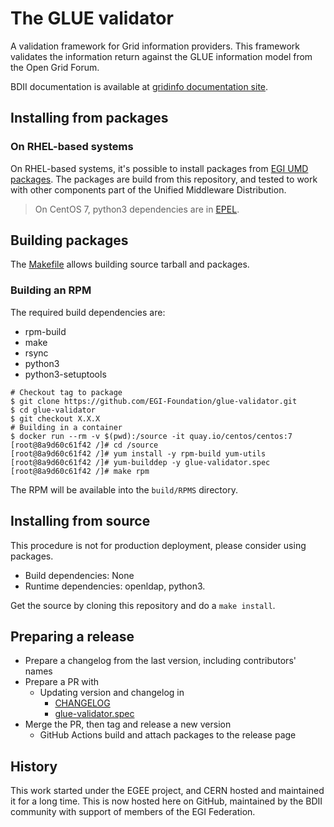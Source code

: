 # The GLUE validator

A validation framework for Grid information providers. This framework validates the
information return against the GLUE information model from the Open Grid Forum.

BDII documentation is available at
[gridinfo documentation site](https://gridinfo-documentation.readthedocs.io/).

## Installing from packages

### On RHEL-based systems

On RHEL-based systems, it's possible to install packages from
[EGI UMD packages](https://go.egi.eu/umd). The packages are build from this
repository, and tested to work with other components part of the Unified
Middleware Distribution.

> On CentOS 7, python3 dependencies are in [EPEL](https://docs.fedoraproject.org/en-US/epel/).

## Building packages

The [Makefile](Makefile) allows building source tarball and packages.

### Building an RPM

The required build dependencies are:

- rpm-build
- make
- rsync
- python3
- python3-setuptools

```shell
# Checkout tag to package
$ git clone https://github.com/EGI-Foundation/glue-validator.git
$ cd glue-validator
$ git checkout X.X.X
# Building in a container
$ docker run --rm -v $(pwd):/source -it quay.io/centos/centos:7
[root@8a9d60c61f42 /]# cd /source
[root@8a9d60c61f42 /]# yum install -y rpm-build yum-utils
[root@8a9d60c61f42 /]# yum-builddep -y glue-validator.spec
[root@8a9d60c61f42 /]# make rpm
```

The RPM will be available into the `build/RPMS` directory.

## Installing from source

This procedure is not for production deployment, please consider using packages.

- Build dependencies: None
- Runtime dependencies: openldap, python3.

Get the source by cloning this repository and do a `make install`.

## Preparing a release

- Prepare a changelog from the last version, including contributors' names
- Prepare a PR with
  - Updating version and changelog in
    - [CHANGELOG](CHANGELOG)
    - [glue-validator.spec](glue-validator.spec)
- Merge the PR, then tag and release a new version
  - GitHub Actions build and attach packages to the release page

## History

This work started under the EGEE project, and CERN hosted and maintained it for a long
time. This is now hosted here on GitHub, maintained by the BDII community with support of
members of the EGI Federation.
